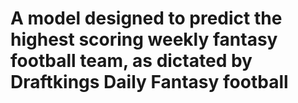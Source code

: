# A model designed to predict the highest scoring weekly fantasy football team, as dictated by Draftkings Daily Fantasy football
